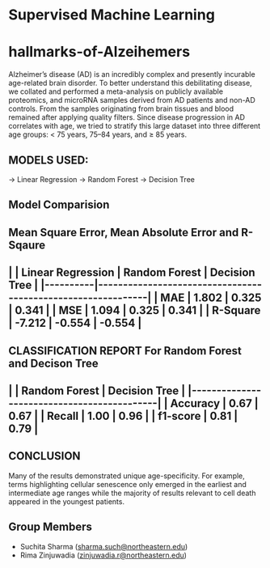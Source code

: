 # Supervised Machine Learning
# hallmarks-of-Alzeihemers

Alzheimer’s disease (AD) is an incredibly complex and presently incurable age-related brain disorder. To better understand this debilitating disease, we collated and performed a meta-analysis on publicly available proteomics, and microRNA samples derived from AD patients and non-AD controls. From the samples originating from brain tissues and blood remained after applying quality filters. Since disease progression in AD correlates with age, we tried to stratify this large dataset into three different age groups: < 75 years, 75–84 years, and ≥ 85 years.

## MODELS USED:
-> Linear Regression
-> Random Forest
-> Decision Tree

## Model Comparision
Mean Square Error, Mean Absolute Error and R-Sqaure
 -----------------------------------------------------------------------
|          |  Linear Regression   |   Random Forest   |  Decision Tree   |
|----------|-------------------------------------------------------------|
| MAE      |      1.802           |     0.325         |   0.341          |
| MSE      |      1.094           |     0.325         |   0.341          |
| R-Square |     -7.212           |    -0.554         |  -0.554          |
 -----------------------------------------------------------------------

CLASSIFICATION REPORT
For Random Forest and Decison Tree
 --------------------------------------------
|          |  Random Forest |  Decision Tree |
|--------------------------------------------|
| Accuracy |    0.67        |    0.67        |
| Recall   |    1.00        |    0.96        |
| f1-score |    0.81        |    0.79        |
 --------------------------------------------


## CONCLUSION
Many of the results demonstrated unique age-specificity. For example, terms highlighting cellular senescence only emerged in the earliest and intermediate age ranges while the majority of results relevant to cell death appeared in the youngest patients.

## Group Members
- Suchita Sharma (sharma.such@northeastern.edu)
- Rima Zinjuwadia (zinjuwadia.r@northeastern.edu)
